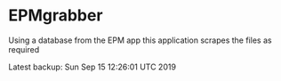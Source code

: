 # EPMgrabber
Using a database from the EPM app this application scrapes the files as required


Latest backup: Sun Sep 15 12:26:01 UTC 2019
